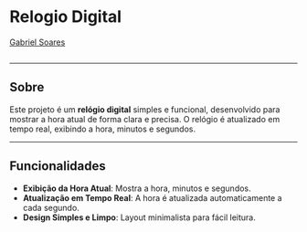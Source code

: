 # Relogio Digital

[Gabriel Soares](https://www.linkedin.com/in/gabriel-soares-3098782b0/)

![]()

---

## Sobre
Este projeto é um **relógio digital** simples e funcional, desenvolvido para mostrar a hora atual de forma clara e precisa. O relógio é atualizado em tempo real, exibindo a hora, minutos e segundos.

---

## Funcionalidades
- **Exibição da Hora Atual**: Mostra a hora, minutos e segundos.
- **Atualização em Tempo Real**: A hora é atualizada automaticamente a cada segundo.
- **Design Simples e Limpo**: Layout minimalista para fácil leitura.
